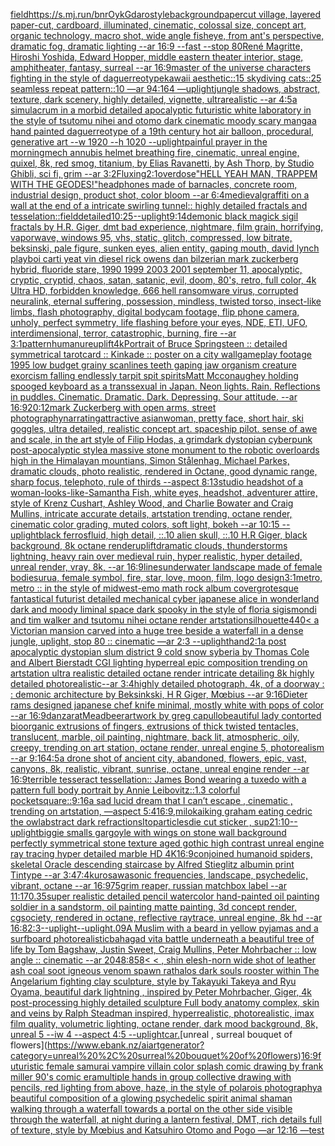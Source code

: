 [field](https://www.ebank.nz/aiartgenerator?category=field)[<https://s.mj.run/bnrOykGdaro>](https://www.ebank.nz/aiartgenerator?category=%3Chttps%3A//s.mj.run/bnrOykGdaro%3E)[style](https://www.ebank.nz/aiartgenerator?category=style)[background](https://www.ebank.nz/aiartgenerator?category=background)[papercut village, layered paper-cut, cardboard, illuminated, cinematic, colossal size, concept art, organic technology, macro shot, wide angle fisheye, from ant's perspective, dramatic fog, dramatic lighting --ar 16:9 --fast --stop 80](https://www.ebank.nz/aiartgenerator?category=papercut%20village%2C%20layered%20paper-cut%2C%20cardboard%2C%20illuminated%2C%20cinematic%2C%20colossal%20size%2C%20concept%20art%2C%20organic%20technology%2C%20macro%20shot%2C%20wide%20angle%20fisheye%2C%20from%20ant%27s%20perspective%2C%20dramatic%20fog%2C%20dramatic%20lighting%20--ar%2016%3A9%20--fast%20--stop%2080)[René Magritte, Hiroshi Yoshida, Edward Hopper, middle eastern theater interior, stage, amphitheater, fantasy, surreal --ar 16:9](https://www.ebank.nz/aiartgenerator?category=Ren%C3%A9%20Magritte%2C%20Hiroshi%20Yoshida%2C%20Edward%20Hopper%2C%20middle%20eastern%20theater%20interior%2C%20stage%2C%20amphitheater%2C%20fantasy%2C%20surreal%20--ar%2016%3A9)[master of the universe characters fighting in the style of daguerreotype](https://www.ebank.nz/aiartgenerator?category=master%20of%20the%20universe%20characters%20fighting%20in%20the%20style%20of%20daguerreotype)[kawaii aesthetic::15 skydiving cats::25 seamless repeat pattern::10  —ar 94:164 —uplight](https://www.ebank.nz/aiartgenerator?category=kawaii%20aesthetic%3A%3A15%20skydiving%20cats%3A%3A25%20seamless%20repeat%20pattern%3A%3A10%20%20%E2%80%94ar%2094%3A164%20%E2%80%94uplight)[jungle shadows, abstract, texture, dark scenery, highly detailed, vignette, ultrarealistic --ar 4:5](https://www.ebank.nz/aiartgenerator?category=jungle%20shadows%2C%20abstract%2C%20texture%2C%20dark%20scenery%2C%20highly%20detailed%2C%20vignette%2C%20ultrarealistic%20--ar%204%3A5)[a simulacrum in a morbid detailed apocalyptic futuristic white laboratory in the style of tsutomu nihei and otomo dark cinematic moody scary manga](https://www.ebank.nz/aiartgenerator?category=a%20simulacrum%20in%20a%20morbid%20detailed%20apocalyptic%20futuristic%20white%20laboratory%20in%20the%20style%20of%20tsutomu%20nihei%20and%20otomo%20dark%20cinematic%20moody%20scary%20manga)[a hand painted daguerreotype of a 19th century hot air balloon, procedural, generative art   --w 1920 --h 1020 --uplight](https://www.ebank.nz/aiartgenerator?category=a%20hand%20painted%20daguerreotype%20of%20a%2019th%20century%20hot%20air%20balloon%2C%20procedural%2C%20generative%20art%20%20%20--w%201920%20--h%201020%20--uplight)[painful prayer in the morning](https://www.ebank.nz/aiartgenerator?category=painful%20prayer%20in%20the%20morning)[mech annubis helmet breathing fire, cinematic, unreal engine, quixel, 8k, red smog, titanium, by Elias Ravanetti, by Ash Thorp, by Studio Ghibli, sci fi, grim --ar 3:2](https://www.ebank.nz/aiartgenerator?category=mech%20annubis%20helmet%20breathing%20fire%2C%20cinematic%2C%20unreal%20engine%2C%20quixel%2C%208k%2C%20red%20smog%2C%20titanium%2C%20by%20Elias%20Ravanetti%2C%20by%20Ash%20Thorp%2C%20by%20Studio%20Ghibli%2C%20sci%20fi%2C%20grim%20--ar%203%3A2)[](https://www.ebank.nz/aiartgenerator?category=)[Fluxing](https://www.ebank.nz/aiartgenerator?category=Fluxing)[2:1](https://www.ebank.nz/aiartgenerator?category=2%3A1)[overdose](https://www.ebank.nz/aiartgenerator?category=overdose)["HELL YEAH MAN, TRAPPEM WITH THE GEODES!"](https://www.ebank.nz/aiartgenerator?category=%22HELL%20YEAH%20MAN%2C%20TRAPPEM%20WITH%20THE%20GEODES%21%22)[headphones made of barnacles, concrete room, industrial design, product shot, color bloom --ar 6:4](https://www.ebank.nz/aiartgenerator?category=headphones%20made%20of%20barnacles%2C%20concrete%20room%2C%20industrial%20design%2C%20product%20shot%2C%20color%20bloom%20--ar%206%3A4)[medieval](https://www.ebank.nz/aiartgenerator?category=medieval)[graffiti on a wall at the end of a intricate swirling tunnel:: highly detailed fractals and tesselation::](https://www.ebank.nz/aiartgenerator?category=graffiti%20on%20a%20wall%20at%20the%20end%20of%20a%20intricate%20swirling%20tunnel%3A%3A%20highly%20detailed%20fractals%20and%20tesselation%3A%3A)[field](https://www.ebank.nz/aiartgenerator?category=field)[detailed](https://www.ebank.nz/aiartgenerator?category=detailed)[10:25](https://www.ebank.nz/aiartgenerator?category=10%3A25)[--uplight](https://www.ebank.nz/aiartgenerator?category=--uplight)[9:14](https://www.ebank.nz/aiartgenerator?category=9%3A14)[demonic black magick sigil fractals by H.R. Giger, dmt bad experience, nightmare, film grain, horrifying, vaporwave, windows 95, vhs, static, glitch, compressed, low bitrate, beksinski, pale figure, sunken eyes, alien entity, gaping mouth, david lynch playboi carti yeat vin diesel rick owens dan bilzerian mark zuckerberg hybrid, fluoride stare, 1990 1999 2003 2001 september 11, apocalyptic, cryptic, cryptid, chaos, satan, satanic, evil, doom, 80's, retro, full color, 4k Ultra HD, forbidden knowledge, 666 hell ransomware virus, corrupted neuralink, eternal suffering, possession, mindless, twisted torso, insect-like limbs, flash photography, digital bodycam footage, flip phone camera, unholy, perfect symmetry, life flashing before your eyes, NDE, ETI, UFO, interdimensional, terror, catastrophic, burning, fire --ar 3:1](https://www.ebank.nz/aiartgenerator?category=demonic%20black%20magick%20sigil%20fractals%20by%20H.R.%20Giger%2C%20dmt%20bad%20experience%2C%20nightmare%2C%20film%20grain%2C%20horrifying%2C%20vaporwave%2C%20windows%2095%2C%20vhs%2C%20static%2C%20glitch%2C%20compressed%2C%20low%20bitrate%2C%20beksinski%2C%20pale%20figure%2C%20sunken%20eyes%2C%20alien%20entity%2C%20gaping%20mouth%2C%20david%20lynch%20playboi%20carti%20yeat%20vin%20diesel%20rick%20owens%20dan%20bilzerian%20mark%20zuckerberg%20hybrid%2C%20fluoride%20stare%2C%201990%201999%202003%202001%20september%2011%2C%20apocalyptic%2C%20cryptic%2C%20cryptid%2C%20chaos%2C%20satan%2C%20satanic%2C%20evil%2C%20doom%2C%2080%27s%2C%20retro%2C%20full%20color%2C%204k%20Ultra%20HD%2C%20forbidden%20knowledge%2C%20666%20hell%20ransomware%20virus%2C%20corrupted%20neuralink%2C%20eternal%20suffering%2C%20possession%2C%20mindless%2C%20twisted%20torso%2C%20insect-like%20limbs%2C%20flash%20photography%2C%20digital%20bodycam%20footage%2C%20flip%20phone%20camera%2C%20unholy%2C%20perfect%20symmetry%2C%20life%20flashing%20before%20your%20eyes%2C%20NDE%2C%20ETI%2C%20UFO%2C%20interdimensional%2C%20terror%2C%20catastrophic%2C%20burning%2C%20fire%20--ar%203%3A1)[pattern](https://www.ebank.nz/aiartgenerator?category=pattern)[humanure](https://www.ebank.nz/aiartgenerator?category=humanure)[uplift](https://www.ebank.nz/aiartgenerator?category=uplift)[4k](https://www.ebank.nz/aiartgenerator?category=4k)[Portrait of Bruce Springsteen :: detailed symmetrical tarotcard :: Kinkade :: poster on a city wall](https://www.ebank.nz/aiartgenerator?category=Portrait%20of%20Bruce%20Springsteen%20%3A%3A%20detailed%20symmetrical%20tarotcard%20%3A%3A%20Kinkade%20%3A%3A%20poster%20on%20a%20city%20wall)[gameplay footage 1995 low budget grainy scanlines teeth gaping jaw organism creature exorcism falling endlessly tarpit spit spirits](https://www.ebank.nz/aiartgenerator?category=gameplay%20footage%201995%20low%20budget%20grainy%20scanlines%20teeth%20gaping%20jaw%20organism%20creature%20exorcism%20falling%20endlessly%20tarpit%20spit%20spirits)[Matt Mcconaughey holding spooged keyboard as a transsexual in Japan.  Neon lights.  Rain.  Reflections in puddles.  Cinematic.  Dramatic.  Dark.  Depressing.  Sour attitude.  --ar 16:9](https://www.ebank.nz/aiartgenerator?category=Matt%20Mcconaughey%20holding%20spooged%20keyboard%20as%20a%20transsexual%20in%20Japan.%20%20Neon%20lights.%20%20Rain.%20%20Reflections%20in%20puddles.%20%20Cinematic.%20%20Dramatic.%20%20Dark.%20%20Depressing.%20%20Sour%20attitude.%20%20--ar%2016%3A9)[20:12](https://www.ebank.nz/aiartgenerator?category=20%3A12)[mark Zuckerberg with open arms, street photography](https://www.ebank.nz/aiartgenerator?category=mark%20Zuckerberg%20with%20open%20arms%2C%20street%20photography)[narrating](https://www.ebank.nz/aiartgenerator?category=narrating)[attractive asianwoman, pretty face, short hair, ski goggles, ultra detailed, realistic concept art. spaceship pilot. sense of awe and scale, in the art style of Filip Hodas, a grimdark dystopian cyberpunk post-apocalyptic style](https://www.ebank.nz/aiartgenerator?category=attractive%20asianwoman%2C%20pretty%20face%2C%20short%20hair%2C%20ski%20goggles%2C%20ultra%20detailed%2C%20realistic%20concept%20art.%20spaceship%20pilot.%20sense%20of%20awe%20and%20scale%2C%20in%20the%20art%20style%20of%20Filip%20Hodas%2C%20a%20grimdark%20dystopian%20cyberpunk%20post-apocalyptic%20style)[a massive stone monument to the robotic overloards high in the Himalayan mountians, Simon Stålenhag, Michael Parkes, dramatic clouds, photo realistic, rendered in Octane, good dynamic range, sharp focus, telephoto, rule of thirds --aspect 8:13](https://www.ebank.nz/aiartgenerator?category=a%20massive%20stone%20monument%20to%20the%20robotic%20overloards%20high%20in%20the%20Himalayan%20mountians%2C%20Simon%20St%C3%A5lenhag%2C%20Michael%20Parkes%2C%20dramatic%20clouds%2C%20photo%20realistic%2C%20rendered%20in%20Octane%2C%20good%20dynamic%20range%2C%20sharp%20focus%2C%20telephoto%2C%20rule%20of%20thirds%20--aspect%208%3A13)[studio headshot of a woman-looks-like-Samantha Fish, white eyes, headshot, adventurer attire, style of Krenz Cushart, Ashley Wood, and Charlie Bowater and Craig Mullins, intricate accurate details, artstation trending, octane render, cinematic color grading, muted colors, soft light, bokeh --ar 10:15 --uplight](https://www.ebank.nz/aiartgenerator?category=studio%20headshot%20of%20a%20woman-looks-like-Samantha%20Fish%2C%20white%20eyes%2C%20headshot%2C%20adventurer%20attire%2C%20style%20of%20Krenz%20Cushart%2C%20Ashley%20Wood%2C%20and%20Charlie%20Bowater%20and%20Craig%20Mullins%2C%20intricate%20accurate%20details%2C%20artstation%20trending%2C%20octane%20render%2C%20cinematic%20color%20grading%2C%20muted%20colors%2C%20soft%20light%2C%20bokeh%20--ar%2010%3A15%20--uplight)[black ferrosfluid, high detail, ::.10 alien skull, ::.10 H.R Giger, black background, 8k octane render](https://www.ebank.nz/aiartgenerator?category=black%20ferrosfluid%2C%20high%20detail%2C%20%3A%3A.10%20alien%20skull%2C%20%3A%3A.10%20H.R%20Giger%2C%20black%20background%2C%208k%20octane%20render)[uplift](https://www.ebank.nz/aiartgenerator?category=uplift)[dramatic clouds, thunderstorms lightning, heavy rain over medieval ruin, hyper realistic, hyper detailed, unreal render, vray, 8k, --ar 16:9](https://www.ebank.nz/aiartgenerator?category=dramatic%20clouds%2C%20thunderstorms%20lightning%2C%20heavy%20rain%20over%20medieval%20ruin%2C%20hyper%20realistic%2C%20hyper%20detailed%2C%20unreal%20render%2C%20vray%2C%208k%2C%20--ar%2016%3A9)[lines](https://www.ebank.nz/aiartgenerator?category=lines)[underwater landscape made of female bodies](https://www.ebank.nz/aiartgenerator?category=underwater%20landscape%20made%20of%20female%20bodies)[urua, female symbol, fire, star, love, moon, film, logo design](https://www.ebank.nz/aiartgenerator?category=urua%2C%20female%20symbol%2C%20fire%2C%20star%2C%20love%2C%20moon%2C%20film%2C%20logo%20design)[3:1](https://www.ebank.nz/aiartgenerator?category=3%3A1)[metro, metro :: in the style of midwest-emo math rock album cover](https://www.ebank.nz/aiartgenerator?category=metro%2C%20metro%20%3A%3A%20in%20the%20style%20of%20midwest-emo%20math%20rock%20album%20cover)[grotesque fantastical futurist detailed mechanical cyber japanese alice in wonderland dark and moody liminal space dark spooky in the style of floria sigismondi and tim walker and tsutomu nihei octane render artstation](https://www.ebank.nz/aiartgenerator?category=grotesque%20fantastical%20futurist%20detailed%20mechanical%20cyber%20japanese%20alice%20in%20wonderland%20dark%20and%20moody%20liminal%20space%20dark%20spooky%20in%20the%20style%20of%20floria%20sigismondi%20and%20tim%20walker%20and%20tsutomu%20nihei%20octane%20render%20artstation)[silhouette](https://www.ebank.nz/aiartgenerator?category=silhouette)[440](https://www.ebank.nz/aiartgenerator?category=440)[< a Victorian mansion carved into a huge tree beside a waterfall in a dense jungle, uplight, stop 80 :: cinematic —ar 2:3 --uplight](https://www.ebank.nz/aiartgenerator?category=%3C%20a%20Victorian%20mansion%20carved%20into%20a%20huge%20tree%20beside%20a%20waterfall%20in%20a%20dense%20jungle%2C%20uplight%2C%20stop%2080%20%3A%3A%20cinematic%20%E2%80%94ar%202%3A3%20--uplight)[hand](https://www.ebank.nz/aiartgenerator?category=hand)[2:1](https://www.ebank.nz/aiartgenerator?category=2%3A1)[a post apocalyptic dystopian slum district 9 cold snow syberia by Thomas Cole and Albert Bierstadt CGI lighting hyperreal epic composition trending on artstation ultra realistic detailed octane render intricate detailing 8k highly detailed photorealistic--ar 3:4](https://www.ebank.nz/aiartgenerator?category=a%20post%20apocalyptic%20dystopian%20slum%20district%209%20cold%20snow%20syberia%20by%20Thomas%20Cole%20and%20Albert%20Bierstadt%20CGI%20lighting%20hyperreal%20epic%20composition%20trending%20on%20artstation%20ultra%20realistic%20detailed%20octane%20render%20intricate%20detailing%208k%20highly%20detailed%20photorealistic--ar%203%3A4)[highly detailed photograph, 4k, of a doorway : : demonic architecture by Beksinkski, H R Giger, Mœbius --ar 9:16](https://www.ebank.nz/aiartgenerator?category=highly%20detailed%20photograph%2C%204k%2C%20of%20a%20doorway%20%3A%20%3A%20demonic%20architecture%20by%20Beksinkski%2C%20H%20R%20Giger%2C%20M%C5%93bius%20--ar%209%3A16)[Dieter rams designed japanese chef knife minimal, mostly white with pops of color --ar 16:9](https://www.ebank.nz/aiartgenerator?category=Dieter%20rams%20designed%20japanese%20chef%20knife%20minimal%2C%20mostly%20white%20with%20pops%20of%20color%20--ar%2016%3A9)[danza](https://www.ebank.nz/aiartgenerator?category=danza)[rat](https://www.ebank.nz/aiartgenerator?category=rat)[Mead](https://www.ebank.nz/aiartgenerator?category=Mead)[beer](https://www.ebank.nz/aiartgenerator?category=beer)[artwork by greg capullo](https://www.ebank.nz/aiartgenerator?category=artwork%20by%20greg%20capullo)[beautiful lady contorted bioorganic extrusions of fingers, extrusions of thick twisted tentacles, translucent, marble,  oil painting, nightmare, back lit, atmospheric, oily, creepy,  trending on art station, octane render, unreal engine 5, photorealism --ar 9:16](https://www.ebank.nz/aiartgenerator?category=beautiful%20lady%20contorted%20bioorganic%20extrusions%20of%20fingers%2C%20extrusions%20of%20thick%20twisted%20tentacles%2C%20translucent%2C%20marble%2C%20%20oil%20painting%2C%20nightmare%2C%20back%20lit%2C%20atmospheric%2C%20oily%2C%20creepy%2C%20%20trending%20on%20art%20station%2C%20octane%20render%2C%20unreal%20engine%205%2C%20photorealism%20--ar%209%3A16)[4:5](https://www.ebank.nz/aiartgenerator?category=4%3A5)[a drone shot of ancient city, abandoned, flowers, epic, vast, canyons, 8k, realistic, vibrant, sunrise, octane, unreal engine render --ar 16:9](https://www.ebank.nz/aiartgenerator?category=a%20drone%20shot%20of%20ancient%20city%2C%20abandoned%2C%20flowers%2C%20epic%2C%20vast%2C%20canyons%2C%208k%2C%20realistic%2C%20vibrant%2C%20sunrise%2C%20octane%2C%20unreal%20engine%20render%20--ar%2016%3A9)[terrible tesseract tessellation:: James Bond wearing a tuxedo with a pattern full body portrait by Annie Leibovitz::1.3 colorful pocketsquare::](https://www.ebank.nz/aiartgenerator?category=terrible%20tesseract%20tessellation%3A%3A%20James%20Bond%20wearing%20a%20tuxedo%20with%20a%20pattern%20full%20body%20portrait%20by%20Annie%20Leibovitz%3A%3A1.3%20colorful%20pocketsquare%3A%3A)[9:16](https://www.ebank.nz/aiartgenerator?category=9%3A16)[a sad lucid dream that I can’t escape , cinematic , trending on artstation, —aspect 5:4](https://www.ebank.nz/aiartgenerator?category=a%20sad%20lucid%20dream%20that%20I%20can%E2%80%99t%20escape%20%2C%20cinematic%20%2C%20trending%20on%20artstation%2C%20%E2%80%94aspect%205%3A4)[16:9](https://www.ebank.nz/aiartgenerator?category=16%3A9)[,milokai](https://www.ebank.nz/aiartgenerator?category=%2Cmilokai)[king graham eating cedric the owl](https://www.ebank.nz/aiartgenerator?category=king%20graham%20eating%20cedric%20the%20owl)[abstract dark refractions](https://www.ebank.nz/aiartgenerator?category=abstract%20dark%20refractions)[Ito](https://www.ebank.nz/aiartgenerator?category=Ito)[particles](https://www.ebank.nz/aiartgenerator?category=particles)[die cut sticker , sup](https://www.ebank.nz/aiartgenerator?category=die%20cut%20sticker%20%2C%20sup)[21:10](https://www.ebank.nz/aiartgenerator?category=21%3A10)[--uplight](https://www.ebank.nz/aiartgenerator?category=--uplight)[biggie smalls gargoyle with wings on stone wall background perfectly symmetrical stone texture aged gothic high contrast unreal engine ray tracing hyper detailed marble HD 4K](https://www.ebank.nz/aiartgenerator?category=biggie%20smalls%20gargoyle%20with%20wings%20on%20stone%20wall%20background%20perfectly%20symmetrical%20stone%20texture%20aged%20gothic%20high%20contrast%20unreal%20engine%20ray%20tracing%20hyper%20detailed%20marble%20HD%204K)[16:9](https://www.ebank.nz/aiartgenerator?category=16%3A9)[conjoined humanoid spiders, skeletal  Oracle descending staircase by Alfred Stieglitz albumin print Tintype --ar 3:4](https://www.ebank.nz/aiartgenerator?category=conjoined%20humanoid%20spiders%2C%20skeletal%20%20Oracle%20descending%20staircase%20by%20Alfred%20Stieglitz%20albumin%20print%20Tintype%20--ar%203%3A4)[7:4](https://www.ebank.nz/aiartgenerator?category=7%3A4)[kurosawa](https://www.ebank.nz/aiartgenerator?category=kurosawa)[sonic frequencies, landscape, psychedelic, vibrant, octane --ar 16:9](https://www.ebank.nz/aiartgenerator?category=sonic%20frequencies%2C%20landscape%2C%20psychedelic%2C%20vibrant%2C%20octane%20--ar%2016%3A9)[75](https://www.ebank.nz/aiartgenerator?category=75)[grim reaper, russian matchbox label --ar 11:17](https://www.ebank.nz/aiartgenerator?category=grim%20reaper%2C%20russian%20matchbox%20label%20--ar%2011%3A17)[0.35](https://www.ebank.nz/aiartgenerator?category=0.35)[super realistic detailed pencil watercolor hand-painted oil painting soldier in a sandstorm, oil painting matte painting, 3d concept render, cgsociety, rendered in octane, reflective raytrace, unreal engine, 8k hd --ar 16:8](https://www.ebank.nz/aiartgenerator?category=super%20realistic%20detailed%20pencil%20watercolor%20hand-painted%20oil%20painting%20soldier%20in%20a%20sandstorm%2C%20oil%20painting%20matte%20painting%2C%203d%20concept%20render%2C%20cgsociety%2C%20rendered%20in%20octane%2C%20reflective%20raytrace%2C%20unreal%20engine%2C%208k%20hd%20--ar%2016%3A8)[2:3](https://www.ebank.nz/aiartgenerator?category=2%3A3)[--uplight](https://www.ebank.nz/aiartgenerator?category=--uplight)[--uplight](https://www.ebank.nz/aiartgenerator?category=--uplight)[.09](https://www.ebank.nz/aiartgenerator?category=.09)[A Muslim with a beard in yellow pyjamas and a surfboard photorealistic](https://www.ebank.nz/aiartgenerator?category=A%20Muslim%20with%20a%20beard%20in%20yellow%20pyjamas%20and%20a%20surfboard%20photorealistic)[bahagad vita battle underneath a beautiful tree of life by Tom Bagshaw, Justin Sweet, Craig Mullins, Peter Mohrbacher :: low angle :: cinematic --ar 2048:858](https://www.ebank.nz/aiartgenerator?category=bahagad%20vita%20battle%20underneath%20a%20beautiful%20tree%20of%20life%20by%20Tom%20Bagshaw%2C%20Justin%20Sweet%2C%20Craig%20Mullins%2C%20Peter%20Mohrbacher%20%3A%3A%20low%20angle%20%3A%3A%20cinematic%20--ar%202048%3A858)[< < , shin elesh-norn wide shot of leather ash coal soot igneous venom spawn rathalos dark souls rooster within The Angelarium fighting clay sculpture, style by Takayuki Takeya and Ryu Oyama, beautiful dark lightning , inspired by Peter Mohrbacher, Giger, 4k post-processing highly detailed sculpture Full body anatomy complex, skin and veins by Ralph Steadman inspired, hyperrealistic, photorealistic, imax film quality, volumetric lighting, octane render, dark mood background, 8k, unreal 5 --iw 4 --aspect 4:5 --uplight](https://www.ebank.nz/aiartgenerator?category=%3C%20%3C%20%2C%20shin%20elesh-norn%20wide%20shot%20of%20leather%20ash%20coal%20soot%20igneous%20venom%20spawn%20rathalos%20dark%20souls%20rooster%20within%20The%20Angelarium%20fighting%20clay%20sculpture%2C%20style%20by%20Takayuki%20Takeya%20and%20Ryu%20Oyama%2C%20beautiful%20dark%20lightning%20%2C%20inspired%20by%20Peter%20Mohrbacher%2C%20Giger%2C%204k%20post-processing%20highly%20detailed%20sculpture%20Full%20body%20anatomy%20complex%2C%20skin%20and%20veins%20by%20Ralph%20Steadman%20inspired%2C%20hyperrealistic%2C%20photorealistic%2C%20imax%20film%20quality%2C%20volumetric%20lighting%2C%20octane%20render%2C%20dark%20mood%20background%2C%208k%2C%20unreal%205%20--iw%204%20--aspect%204%3A5%20--uplight)[car.](https://www.ebank.nz/aiartgenerator?category=car.)[unreal , surreal bouquet of flowers](https://www.ebank.nz/aiartgenerator?category=unreal%20%2C%20surreal%20bouquet%20of%20flowers)[16:9](https://www.ebank.nz/aiartgenerator?category=16%3A9)[futuristic female samurai vampire villain color splash comic drawing by frank miller 90's comic era](https://www.ebank.nz/aiartgenerator?category=futuristic%20female%20samurai%20vampire%20villain%20color%20splash%20comic%20drawing%20by%20frank%20miller%2090%27s%20comic%20era)[multiple hands in group collective drawing with pencils, red lighting from above, haze, in the style of polarois photography](https://www.ebank.nz/aiartgenerator?category=multiple%20hands%20in%20group%20collective%20drawing%20with%20pencils%2C%20red%20lighting%20from%20above%2C%20haze%2C%20in%20the%20style%20of%20polarois%20photography)[a beautiful composition of a glowing psychedelic spirit animal shaman walking through a waterfall towards a portal on the other side visible through the waterfall, at night during a lantern festival, DMT,  rich details full of texture, style by Mœbius and Katsuhiro Otomo and Pogo —ar 12:16 —test](https://www.ebank.nz/aiartgenerator?category=a%20beautiful%20composition%20of%20a%20glowing%20psychedelic%20spirit%20animal%20shaman%20walking%20through%20a%20waterfall%20towards%20a%20portal%20on%20the%20other%20side%20visible%20through%20the%20waterfall%2C%20at%20night%20during%20a%20lantern%20festival%2C%20DMT%2C%20%20rich%20details%20full%20of%20texture%2C%20style%20by%20M%C5%93bius%20and%20Katsuhiro%20Otomo%20and%20Pogo%20%E2%80%94ar%2012%3A16%20%E2%80%94test)